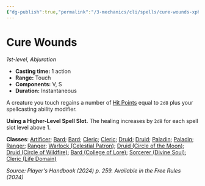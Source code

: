 ```yaml
---
{"dg-publish":true,"permalink":"/3-mechanics/cli/spells/cure-wounds-xphb/","tags":["ttrpg-cli/compendium/src/5e/xphb","ttrpg-cli/spell/class/artificer","ttrpg-cli/spell/class/bard","ttrpg-cli/spell/class/cleric","ttrpg-cli/spell/class/druid","ttrpg-cli/spell/class/paladin","ttrpg-cli/spell/class/ranger","ttrpg-cli/spell/feat/artificer-initiate","ttrpg-cli/spell/feat/magic-initiate","ttrpg-cli/spell/level/1st-level","ttrpg-cli/spell/school/abjuration","ttrpg-cli/spell/subclass/celestial-patron","ttrpg-cli/spell/subclass/circle-of-the-moon","ttrpg-cli/spell/subclass/circle-of-wildfire","ttrpg-cli/spell/subclass/college-of-lore","ttrpg-cli/spell/subclass/divine-soul","ttrpg-cli/spell/subclass/life-domain"],"created":"2025-03-01T17:25:23.404-05:00","updated":"2025-03-25T22:27:48.479-04:00"}
---
```


# Cure Wounds
*1st-level, Abjuration*  


- **Casting time:** 1 action
- **Range:** Touch
- **Components:** V, S
- **Duration:** Instantaneous

A creature you touch regains a number of [Hit Points](3-Mechanics/CLI/rules/variant-rules/hit-points-xphb.md) equal to `2d8` plus your spellcasting ability modifier.

**Using a Higher-Level Spell Slot.** The healing increases by `2d8` for each spell slot level above 1.

**Classes**: [Artificer](list-spells-classes-artificer); [Bard](list-spells-classes-bard); [Bard](list-spells-classes-bard); [Cleric](list-spells-classes-cleric); [Cleric](list-spells-classes-cleric); [Druid](list-spells-classes-druid); [Druid](list-spells-classes-druid); [Paladin](list-spells-classes-paladin); [Paladin](list-spells-classes-paladin); [Ranger](list-spells-classes-ranger); [Ranger](list-spells-classes-ranger); [Warlock (Celestial Patron)](list-spells-classes-warlock-xphb-celestial-patron-xphb); [Druid (Circle of the Moon)](list-spells-classes-druid-xphb-circle-of-the-moon-xphb); [Druid (Circle of Wildfire)](list-spells-classes-druid-xphb-circle-of-wildfire-tce); [Bard (College of Lore)](list-spells-classes-bard-xphb-college-of-lore-xphb); [Sorcerer (Divine Soul)](list-spells-classes-sorcerer-xphb-divine-soul-xge); [Cleric (Life Domain)](list-spells-classes-cleric-xphb-life-domain-xphb)

*Source: Player's Handbook (2024) p. 259. Available in the Free Rules (2024)*